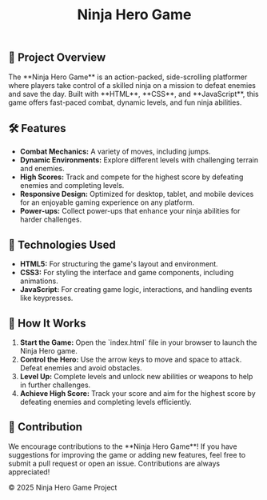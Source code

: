 <!DOCTYPE html>
<html lang="en">
<head>
    <meta charset="UTF-8">
    <meta name="viewport" content="width=device-width, initial-scale=1.0">
</head>
<body>
    <header>
        <h1>Ninja Hero Game</h1>
    </header>
    <div class="container">
        <section>
            <h2><span class="emoji">🥷</span> Project Overview</h2>
            <p>The **Ninja Hero Game** is an action-packed, side-scrolling platformer where players take control of a skilled ninja on a mission to defeat enemies and save the day. Built with **HTML**, **CSS**, and **JavaScript**, this game offers fast-paced combat, dynamic levels, and fun ninja abilities.</p>
        </section>
        <section>
            <h2><span class="emoji">🛠</span> Features</h2>
            <ul>
                <li><strong>Combat Mechanics:</strong> A variety of moves, including jumps.</li>
                <li><strong>Dynamic Environments:</strong> Explore different levels with challenging terrain and enemies.</li>
                <li><strong>High Scores:</strong> Track and compete for the highest score by defeating enemies and completing levels.</li>
                <li><strong>Responsive Design:</strong> Optimized for desktop, tablet, and mobile devices for an enjoyable gaming experience on any platform.</li>
                <li><strong>Power-ups:</strong> Collect power-ups that enhance your ninja abilities for harder challenges.</li>
            </ul>
        </section>
        <section>
            <h2><span class="emoji">🧰</span> Technologies Used</h2>
            <ul>
                <li><strong>HTML5:</strong> For structuring the game's layout and environment.</li>
                <li><strong>CSS3:</strong> For styling the interface and game components, including animations.</li>
                <li><strong>JavaScript:</strong> For creating game logic, interactions, and handling events like keypresses.</li>
            </ul>
        </section>
        <section>
            <h2><span class="emoji">🚀</span> How It Works</h2>
            <ol>
                <li><strong>Start the Game:</strong> Open the `index.html` file in your browser to launch the Ninja Hero game.</li>
                <li><strong>Control the Hero:</strong> Use the arrow keys to move and space to attack. Defeat enemies and avoid obstacles.</li>
                <li><strong>Level Up:</strong> Complete levels and unlock new abilities or weapons to help in further challenges.</li>
                <li><strong>Achieve High Score:</strong> Track your score and aim for the highest score by defeating enemies and completing levels efficiently.</li>
            </ol>
        </section>
        <section>
            <h2><span class="emoji">🤝</span> Contribution</h2>
            <p>We encourage contributions to the **Ninja Hero Game**! If you have suggestions for improving the game or adding new features, feel free to submit a pull request or open an issue. Contributions are always appreciated!</p>
        </section>
    </div>
    <footer>
        <p>&copy; 2025 Ninja Hero Game Project</p>
    </footer>
</body>
</html>
